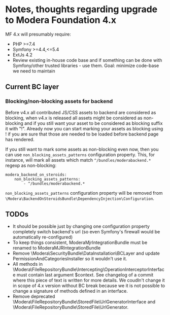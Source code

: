 # Notes, thoughts regarding upgrade to Modera Foundation 4.x

MF 4.x will presumably require:

 * PHP >=7.4
 * Symfony >=4.4,<=5.4
 * ExtJs 4.2
 * Review existing in-house code base and if something can be done with Symfony/other trusted libraries - use them. 
 Goal: minimize code-base we need to maintain

## Current BC layer

### Blocking/non-blocking assets for backend

Before v4.x all contributed JS/CSS assets to backend are considered as blocking, when v4.x is released all assets might be
considered as non-blocking and if you still want your asset to be considered as blocking suffix it with "!". Already now you can
start marking your assets as blocking using ! if you are sure that those are needed to be loaded before backend page
has rendered.

If you still want to mark some assets as non-blocking even now, then you can use `non_blocking_assets_patterns` configuration
property. This, for instance, will mark all assets which match `^/bundles/moderabackend.*` regexp as non-blocking:

    modera_backend_on_steroids:
        non_blocking_assets_patterns:
            - ^/bundles/moderabackend.*

`non_blocking_assets_patterns` configuration property will be removed from `\Modera\BackendOnSteroidsBundle\DependencyInjection\Configuration`.

## TODOs

 * It should be possible just by changing one configuration property completely switch backend's url (so even Symfony's firewall would be automatically re-configured)
 * To keep things consistent, ModeraMjrIntegrationBundle must be renamed to ModeraMJRIntegrationBundle
 * Remove \Modera\SecurityBundle\DataInstallation\BCLayer and update PermissionAndCategoriesInstaller so it wouldn't use it.
 * All methods in \Modera\FileRepositoryBundle\Intercepting\OperationInterceptorInterface must contain last argument $context. See changelog of a commit where this piece of text is written for more details. We coudln't change it in scope of 4.x version without BC break because we it is not possible to change a signature of methods defined in an interface.
 * Remove deprecated \Modera\FileRepositoryBundle\StoredFile\UrlGeneratorInterface and \Modera\FileRepositoryBundle\StoredFile\UrlGenerator.
